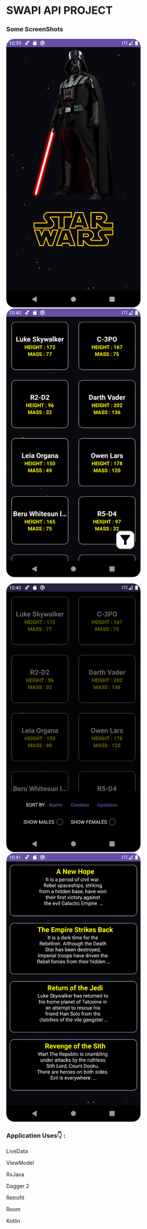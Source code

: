 <h1>SWAPI API PROJECT</h1>

<h3>Some ScreenShots</h3>

<p>
<img src="https://github.com/Priyanshu21101997/Groww-Task-SWAPI-API/blob/master/app/src/main/java/com/screenshots/ic_icon_ss.png" width="358"/>
<img src="https://github.com/Priyanshu21101997/Groww-Task-SWAPI-API/blob/master/app/src/main/java/com/screenshots/Screenshot_20240111_224017.png" width="358"/>
</p>
<p>
<img src="https://github.com/Priyanshu21101997/Groww-Task-SWAPI-API/blob/master/app/src/main/java/com/screenshots/Screenshot_20240111_224032.png" width="358"/>
<img src="https://github.com/Priyanshu21101997/Groww-Task-SWAPI-API/blob/master/app/src/main/java/com/screenshots/Screenshot_20240111_224105.png" width="358"/>
</p>

<h3>Application Uses👇 :</h3>

<p>LiveData</p>
<p>ViewModel</p>
<p>RxJava</p>
<p>Dagger 2</p>
<p>Retrofit</p>
<p>Room</p>
<p>Kotlin</p>
